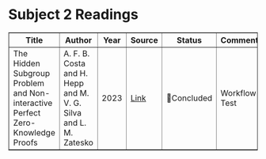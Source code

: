 # Subject 2 Readings

<!DOCTYPE html>
<html lang="en">
 <head>
  <meta charset="utf-8"/>
 </head>
 <body>
  <table border="1" class="display" id="example">
   <thead>
    <tr>
     <th>
      Title
     </th>
     <th>
      Author
     </th>
     <th>
      Year
     </th>
     <th>
      Source
     </th>
     <th>
      Status
     </th>
     <th>
      Comment
     </th>
    </tr>
   </thead>
   <tbody>
    <tr>
     <td>
      The Hidden Subgroup Problem and Non-interactive Perfect Zero-Knowledge Proofs
     </td>
     <td>
      A. F. B. Costa and H. Hepp and M. V. G. Silva and L. M. Zatesko
     </td>
     <td>
      2023
     </td>
     <td>
      <a href="https://doi.org/10.5753/etc.2023.230017" target="_blank">
       Link
      </a>
     </td>
     <td>
      🔵Concluded
     </td>
     <td>
      Workflow Test
     </td>
    </tr>
   </tbody>
  </table>
 </body>
</html>
